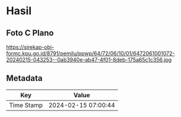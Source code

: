 # Hasil

## Foto C Plano

https://sirekap-obj-formc.kpu.go.id/8791/pemilu/ppwp/64/72/06/10/01/6472061001072-20240215-043253--0ab3940e-ab47-4f01-8deb-175a65c1c356.jpg


## Metadata

| Key        | Value               |
| ---------- | ------------------- |
| Time Stamp | 2024-02-15 07:00:44 |



